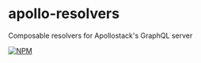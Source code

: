# apollo-resolvers
Composable resolvers for Apollostack's GraphQL server

[![NPM](https://nodei.co/npm/apollo-errors.png?downloads=true&downloadRank=true&stars=true)](https://nodei.co/npm/apollo-resolvers/)
